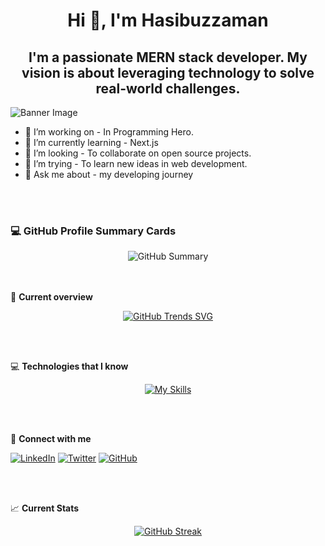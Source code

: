 # <div align="center">Hi 👋, I'm Hasibuzzaman</div>

## <div align="center">I'm a passionate MERN stack developer. My vision is about leveraging technology to solve real-world challenges.</div>

![Banner Image](https://camo.githubusercontent.com/b4b9424b0f460f15a9cc8d1ff8a4b867e44a893723c34ee694eb221ae14daa5c/68747470733a2f2f7777772e7072616d756b686469676974616c2e636f6d2f77702d636f6e74656e742f75706c6f6164732f323031382f30372f4e65772d504e432d416e696d617465642d42616e6e6572732e676966)

- 🔭 I’m working on - In Programming Hero.
- 🌱 I’m currently learning - Next.js
- 👯 I’m looking - To collaborate on open source projects.
- 🤔 I’m trying - To learn new ideas in web development.
- 💬 Ask me about - my developing journey

<br/> <br/>
### 💻 **GitHub Profile Summary Cards**

<div align="center">

![GitHub Summary](http://github-profile-summary-cards.vercel.app/api/cards/profile-details?username=hasib321&theme=blue_green)

</div>

<br/> <br/>
👀 **Current overview**

<p align="center">
  <a href="https://githubtrends.io">
    <img src="https://api.githubtrends.io/user/svg/hasib321/repos?time_range=six_months&loc_metric=changed&theme=dark" alt="GitHub Trends SVG">
  </a>
</p>

<br/> <br/>




💻 **Technologies that I know**

<p align="center">
  <a href="https://skillicons.dev/icons?i=html,css,git,js,express,firebase,github,netlify,nodejs,react,vercel,mongodb&perline=6">
    <img src="https://skillicons.dev/icons?i=html,css,git,js,express,firebase,github,netlify,nodejs,react,vercel,mongodb&perline=6" alt="My Skills">
  </a>
</p>
<br/> <br/>

🔗 **Connect with me**

[![LinkedIn](https://img.shields.io/badge/LinkedIn-Hasibuzzaman-blue?style=for-the-badge&logo=linkedin&logoColor=white)](https://www.linkedin.com/in/hasibuzzaman-kawshik-456613223/)
[![Twitter](https://img.shields.io/badge/Twitter-Hasibuzzaman-blue?style=for-the-badge&logo=twitter&logoColor=white)](https://twitter.com/HasibuzzamanKa1)
[![GitHub](https://img.shields.io/badge/GitHub-hasib321-black?style=for-the-badge&logo=github)](https://github.com/hasib321)

<br/> <br/>

📈 **Current Stats**

<p align="center">
  <a href="https://git.io/streak-stats">
    <img src="https://github-readme-streak-stats.herokuapp.com?user=hasib321&theme=tokyonight&hide_border=true" alt="GitHub Streak">
  </a>
</p>

